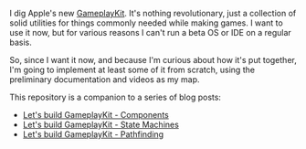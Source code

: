 I dig Apple's new [GameplayKit](https://developer.apple.com/library/prerelease/ios/documentation/General/Conceptual/GameplayKit_Guide/). It's nothing revolutionary, just a collection of solid utilities for things commonly needed while making games. I want to use it now, but for various reasons I can't run a beta OS or IDE on a regular basis.

So, since I want it now, and because I'm curious about how it's put together, I'm going to implement at least some of it from scratch, using the preliminary documentation and videos as my map.

This repository is a companion to a series of blog posts:

 * [Let's build GameplayKit - Components](http://www.jonathanfischer.net/lets-build-gameplaykit-components)
 * [Let's build GameplayKit - State Machines](http://www.jonathanfischer.net/lets-build-gameplaykit-state-machines)
 * [Let's build GameplayKit - Pathfinding](http://www.jonathanfischer.net/lets-build-gameplaykit-pathfinding)
